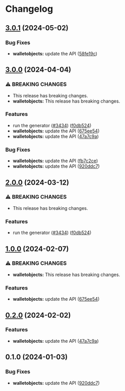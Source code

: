 # Changelog

## [3.0.1](https://github.com/googleapis/google-api-nodejs-client/compare/walletobjects-v3.0.0...walletobjects-v3.0.1) (2024-05-02)


### Bug Fixes

* **walletobjects:** update the API ([58fe19c](https://github.com/googleapis/google-api-nodejs-client/commit/58fe19cf6606af287f80afa88f6846a0df9a23c6))

## [3.0.0](https://github.com/googleapis/google-api-nodejs-client/compare/walletobjects-v2.0.0...walletobjects-v3.0.0) (2024-04-04)


### ⚠ BREAKING CHANGES

* This release has breaking changes.
* **walletobjects:** This release has breaking changes.

### Features

* run the generator ([#3434](https://github.com/googleapis/google-api-nodejs-client/issues/3434)) ([f0db524](https://github.com/googleapis/google-api-nodejs-client/commit/f0db524bb26f05cea3dec4c0ed66b496399e3857))
* **walletobjects:** update the API ([675ee54](https://github.com/googleapis/google-api-nodejs-client/commit/675ee54401a7ef8708b677d15839331daa410541))
* **walletobjects:** update the API ([47a7c9a](https://github.com/googleapis/google-api-nodejs-client/commit/47a7c9a994495ad2184b5d5db2e7c60de2e3c826))


### Bug Fixes

* **walletobjects:** update the API ([fb7c2ce](https://github.com/googleapis/google-api-nodejs-client/commit/fb7c2ceebc99af5409ffc4788ebce5c0ca593cc1))
* **walletobjects:** update the API ([920ddc7](https://github.com/googleapis/google-api-nodejs-client/commit/920ddc780c9201ae9c3aa68b1ba535d125797d7a))

## [2.0.0](https://github.com/googleapis/google-api-nodejs-client/compare/walletobjects-v1.0.0...walletobjects-v2.0.0) (2024-03-12)


### ⚠ BREAKING CHANGES

* This release has breaking changes.

### Features

* run the generator ([#3434](https://github.com/googleapis/google-api-nodejs-client/issues/3434)) ([f0db524](https://github.com/googleapis/google-api-nodejs-client/commit/f0db524bb26f05cea3dec4c0ed66b496399e3857))

## [1.0.0](https://github.com/googleapis/google-api-nodejs-client/compare/walletobjects-v0.2.0...walletobjects-v1.0.0) (2024-02-07)


### ⚠ BREAKING CHANGES

* **walletobjects:** This release has breaking changes.

### Features

* **walletobjects:** update the API ([675ee54](https://github.com/googleapis/google-api-nodejs-client/commit/675ee54401a7ef8708b677d15839331daa410541))

## [0.2.0](https://github.com/googleapis/google-api-nodejs-client/compare/walletobjects-v0.1.0...walletobjects-v0.2.0) (2024-02-02)


### Features

* **walletobjects:** update the API ([47a7c9a](https://github.com/googleapis/google-api-nodejs-client/commit/47a7c9a994495ad2184b5d5db2e7c60de2e3c826))

## 0.1.0 (2024-01-03)


### Bug Fixes

* **walletobjects:** update the API ([920ddc7](https://github.com/googleapis/google-api-nodejs-client/commit/920ddc780c9201ae9c3aa68b1ba535d125797d7a))

